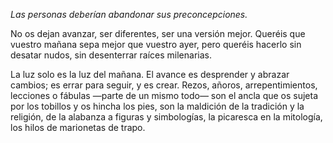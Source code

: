 *Las personas deberían abandonar sus preconcepciones.*

No os dejan avanzar, ser diferentes, ser una versión mejor. Queréis que vuestro mañana sepa mejor que vuestro ayer, pero queréis hacerlo sin desatar nudos, sin desenterrar raíces milenarias.

La luz solo es la luz del mañana. El avance es desprender y abrazar cambios; es errar para seguir, y es crear. Rezos, añoros, arrepentimientos, lecciones o fábulas —parte de un mismo todo— son el ancla que os sujeta por los tobillos y os hincha los pies, son la maldición de la tradición y la religión, de la alabanza a figuras y simbologías, la picaresca en la mitología, los hilos de marionetas de trapo.